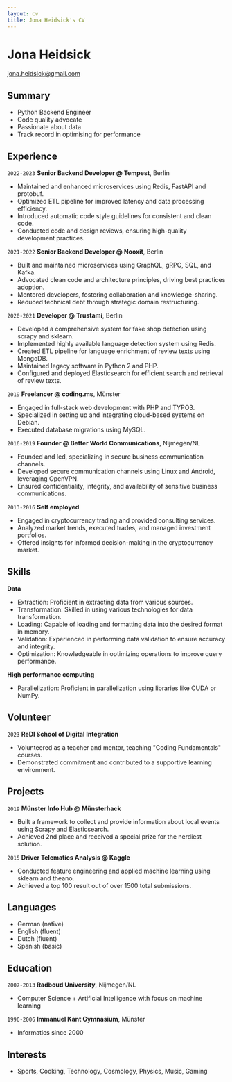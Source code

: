 ```yaml
---
layout: cv
title: Jona Heidsick's CV
---
```

# Jona Heidsick 

[//]: # ()
[//]: # (\*26.04.1986 in Duisburg/Germany)

[//]: # ()
[//]: # (+4915229037577)

[//]: # ()
jona.heidsick@gmail.com

## Summary

* Python Backend Engineer
* Code quality advocate
* Passionate about data
* Track record in optimising for performance

<!--
<div id="webaddress">
<a href="jona.heidsick@gmail.com">jona.heidsick@gmail.com</a>
</div>
-->


## Experience

`2022-2023`
__Senior Backend Developer @ Tempest__, Berlin

* Maintained and enhanced microservices using Redis, FastAPI and protobuf.
* Optimized ETL pipeline for improved latency and data processing efficiency.
* Introduced automatic code style guidelines for consistent and clean code.
* Conducted code and design reviews, ensuring high-quality development practices.

`2021-2022`
__Senior Backend Developer @ Nooxit__, Berlin

* Built and maintained microservices using GraphQL, gRPC, SQL, and Kafka.
* Advocated clean code and architecture principles, driving best practices adoption.
* Mentored developers, fostering collaboration and knowledge-sharing.
* Reduced technical debt through strategic domain restructuring.

`2020-2021` 
__Developer @ Trustami__, Berlin

* Developed a comprehensive system for fake shop detection using scrapy and sklearn.
* Implemented highly available language detection system using Redis.
* Created ETL pipeline for language enrichment of review texts using MongoDB.
* Maintained legacy software in Python 2 and PHP.
* Configured and deployed Elasticsearch for efficient search and retrieval of review texts.

`2019`
__Freelancer @ coding.ms__, Münster

* Engaged in full-stack web development with PHP and TYPO3.
* Specialized in setting up and integrating cloud-based systems on Debian.
* Executed database migrations using MySQL.

`2016-2019`
__Founder @ Better World Communications__, Nijmegen/NL

* Founded and led, specializing in secure business communication channels.
* Developed secure communication channels using Linux and Android, leveraging OpenVPN.
* Ensured confidentiality, integrity, and availability of sensitive business communications.

`2013-2016`
__Self employed__

* Engaged in cryptocurrency trading and provided consulting services.
* Analyzed market trends, executed trades, and managed investment portfolios.
* Offered insights for informed decision-making in the cryptocurrency market.


## Skills

__Data__
* Extraction: Proficient in extracting data from various sources.
* Transformation: Skilled in using various technologies for data transformation.
* Loading: Capable of loading and formatting data into the desired format in memory.
* Validation: Experienced in performing data validation to ensure accuracy and integrity.
* Optimization: Knowledgeable in optimizing operations to improve query performance.

__High performance computing__
* Parallelization: Proficient in parallelization using libraries like CUDA or NumPy.

<!--
## Technologies

__Programming Languages__
* Python, PHP, Java, C, R

__GNU/Linux__
* Debian, Bash, SSH

__Databases__
* Redis, NOSQL (Mongo), SQL, Elasticsearch

__Cloud__
* AWS, Kubernetes, Docker, Terraform, Helm

__Interfaces__
* FastAPI/REST, graphene/GraphQL, protobuf/gRPC
-->


## Volunteer

`2023`
__ReDI School of Digital Integration__
* Volunteered as a teacher and mentor, teaching "Coding Fundamentals" courses.
* Demonstrated commitment and contributed to a supportive learning environment.


## Projects

`2019`
__Münster Info Hub @ Münsterhack__
* Built a framework to collect and provide information about local events using Scrapy and Elasticsearch.
* Achieved 2nd place and received a special prize for the nerdiest solution.

`2015`
__Driver Telematics Analysis @ Kaggle__
* Conducted feature engineering and applied machine learning using sklearn and theano.
* Achieved a top 100 result out of over 1500 total submissions.

<!-- - setup a server with jupyterhub to enable team members -->

<!--
`2011`
__Research & Development 2 @ RU Nijmegen__
* KNN dataset reduction (Python)
* Best result in class
-->
<!--
`2009`
__Neurale Netwerkmodellen @ RU Nijmegen__
* Handwritten digit recognition (Java, MLP, AdaBoost)
* Implementation of a Multi Layer Perceptron (MLP) + AdaBoost for MLP
* Best result in class, beating the professor's research group

`2005`
__Snake clone @ school__
* The classic game "snake" (Java Applet)
* Implemented as a Java Applet
* Reused code from my Tetris clone
-->
<!--
`2004`
__Tetris clone @ school__
* Implemented as a Java Applet
-->
<!--
`2003`
__Login system @ dren-fotografie.de__
* User registration and login system for a local event photo page (PHP 2, HTML)
* Several hundred users, successfully prevented online harassment
-->


## Languages

* German (native)
* English (fluent)
* Dutch (fluent)
* Spanish (basic)


## Education

`2007-2013`
__Radboud University__, Nijmegen/NL
* Computer Science + Artificial Intelligence with focus on machine learning

`1996-2006`
__Immanuel Kant Gymnasium__, Münster
* Informatics since 2000


## Interests

* Sports, Cooking, Technology, Cosmology, Physics, Music, Gaming

<!-- ### Footer

Last updated: April 2022 -->


